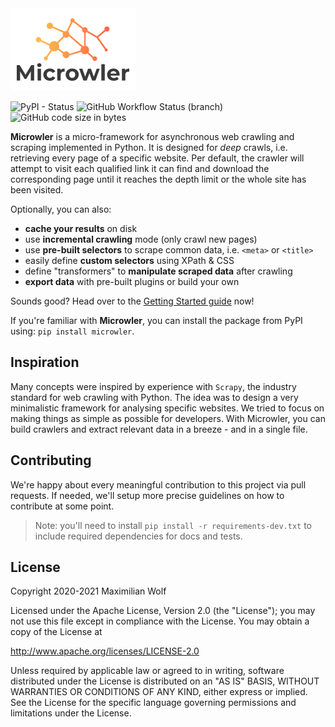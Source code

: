 <img src="https://github.com/INNOVINATI/microwler/raw/master/docs/static/logo.png" width="200px" alt="Microwler">

![PyPI - Status](https://img.shields.io/pypi/status/microwler)
![GitHub Workflow Status (branch)](https://img.shields.io/github/workflow/status/INNOVINATI/microwler/Run%20Test%20Cases/master)
![GitHub code size in bytes](https://img.shields.io/github/languages/code-size/INNOVINATI/microwler)

**Microwler** is a micro-framework for asynchronous web crawling and scraping implemented in Python.
It is designed for *deep* crawls, i.e. retrieving every page of a specific website.
Per default, the crawler will attempt to visit each qualified link it can find and download the 
corresponding page until it reaches the depth limit or the whole site has been visited.

Optionally, you can also:
- **cache your results** on disk
- use **incremental crawling** mode (only crawl new pages)
- use **pre-built selectors** to scrape common data, i.e. `<meta>` or `<title>`
- easily define **custom selectors** using XPath & CSS
- define "transformers" to **manipulate scraped data** after crawling
- **export data** with pre-built plugins or build your own

Sounds good? Head over to the [Getting Started guide](https://innovinati.github.io/microwler/getting-started) now!

If you're familiar with **Microwler**, you can install the package from PyPI using: `pip install microwler`.

## Inspiration
Many concepts were inspired by experience with `Scrapy`, the industry standard for web crawling with Python.
The idea was to design a very minimalistic framework for analysing specific websites.
We tried to focus on making things as simple as possible for developers.
With Microwler, you can build crawlers and extract relevant data in a breeze - and in a single file.

## Contributing
We're happy about every meaningful contribution to this project via pull requests.
If needed, we'll setup more precise guidelines on how to contribute at some point.

> Note: you'll need to install `pip install -r requirements-dev.txt` to include required
> dependencies for docs and tests.

## License
Copyright 2020-2021 Maximilian Wolf

Licensed under the Apache License, Version 2.0 (the "License");
you may not use this file except in compliance with the License.
You may obtain a copy of the License at

   http://www.apache.org/licenses/LICENSE-2.0

Unless required by applicable law or agreed to in writing, software
distributed under the License is distributed on an "AS IS" BASIS,
WITHOUT WARRANTIES OR CONDITIONS OF ANY KIND, either express or implied.
See the License for the specific language governing permissions and
limitations under the License.
